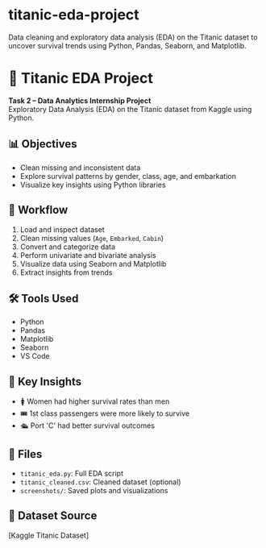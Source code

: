 # titanic-eda-project
Data cleaning and exploratory data analysis (EDA) on the Titanic dataset to uncover survival trends using Python, Pandas, Seaborn, and Matplotlib.

# 🚢 Titanic EDA Project

**Task 2 – Data Analytics Internship Project**  
Exploratory Data Analysis (EDA) on the Titanic dataset from Kaggle using Python.

## 📊 Objectives
- Clean missing and inconsistent data
- Explore survival patterns by gender, class, age, and embarkation
- Visualize key insights using Python libraries

## 🔁 Workflow
1. Load and inspect dataset
2. Clean missing values (`Age`, `Embarked`, `Cabin`)
3. Convert and categorize data
4. Perform univariate and bivariate analysis
5. Visualize data using Seaborn and Matplotlib
6. Extract insights from trends

## 🛠️ Tools Used
- Python
- Pandas
- Matplotlib
- Seaborn
-  VS Code

## 📌 Key Insights
- 🚺 Women had higher survival rates than men
- 🎟️ 1st class passengers were more likely to survive
- 🛳️ Port 'C' had better survival outcomes

## 📁 Files
- `titanic_eda.py`: Full EDA script
- `titanic_cleaned.csv`: Cleaned dataset (optional)
- `screenshots/`: Saved plots and visualizations


## 📎 Dataset Source
[Kaggle Titanic Dataset]
